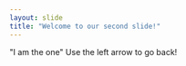 ```yaml
---
layout: slide
title: "Welcome to our second slide!"
---
```

"I am the one"
Use the left arrow to go back!
